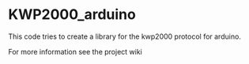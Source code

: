 # KWP2000_arduino

This code tries to create a library for the kwp2000 protocol for arduino.

For more information see the project wiki
